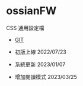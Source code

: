 # ossianFW
CSS 通用設定檔

- [GIT](git@github.com:vatiny/ossianFW.git)

- 初版上線 2022/07/23
- 系統更新 2023/01/07
- 增加閱讀模式 2023/03/25